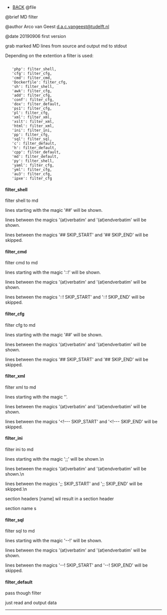 - [BACK](autodoc.md)
 @file

 @brief MD filter


 @author Arco van Geest <d.a.c.vangeest@tudelft.nl>


 @date 20190906 first version

 grab marked MD lines from source and output md to stdout


 Depending on the extention a filter is used:
 ```

    'php': filter_shell,
    'cfg': filter_cfg,
    'cmd': filter_cmd,
    'Dockerfile': filter_cfg,
    'sh': filter_shell,
    'awk': filter_cfg,
    'add': filter_cfg,
    'conf': filter_cfg,
    'dox': filter_default,
    'ps1': filter_cfg,
    'pl': filter_cfg,
    'xml': filter_xml,
    'xslt': filter_xml,
    'html': filter_xml,
    'ini': filter_ini,
    'pp': filter_cfg,
    'sql': filter_sql,
    'c': filter_default,
    'h': filter_default,
    'cpp': filter_default,
    'md': filter_default,
    'py': filter_shell,
    'yaml': filter_cfg,
    'yml': filter_cfg,
    'au3': filter_cfg,
    'ipxe': filter_cfg

 ```

#### filter_shell
 filter shell to md

 lines starting with the magic '##' will be shown.

 lines between the magics '(at)verbatim' and '(at)endverbatim' will be shown.

 lines between the magics '## SKIP_START' and '## SKIP_END' will be skipped.


#### filter_cmd
 filter cmd to md

 lines starting with the magic '::!' will be shown.

 lines between the magics '(at)verbatim' and '(at)endverbatim' will be shown.

 lines between the magics '::! SKIP_START' and '::! SKIP_END' will be skipped.


#### filter_cfg
 filter cfg to md

 lines starting with the magic '##' will be shown.

 lines between the magics '(at)verbatim' and '(at)endverbatim' will be shown.

 lines between the magics '## SKIP_START' and '## SKIP_END' will be skipped.


#### filter_xml
 filter xml to md

 lines starting with the magic '<!---' will be shown until the first '-->'.

 lines between the magics '(at)verbatim' and '(at)endverbatim' will be shown.

 lines between the magics '<!--- SKIP_START' and '<!--- SKIP_END' will be skipped.


#### filter_ini
 filter ini to md

 lines starting with the magic ';;' will be shown.\n

 lines between the magics '(at)verbatim' and '(at)endverbatim' will be shown.\n

 lines between the magics ';; SKIP_START' and ';; SKIP_END' will be skipped.\n

 section headers [name] wil result in a section header

 section name s

#### filter_sql
 filter sql to md

 lines starting with the magic '--!' will be shown.

 lines between the magics '(at)verbatim' and '(at)endverbatim' will be shown.

 lines between the magics '--! SKIP_START' and '--! SKIP_END' will be skipped.

#### filter_default
 pass though filter

 just read and output data

___
